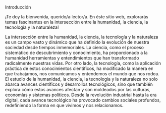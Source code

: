 Introducción

¡Te doy la bienvenida, querido/a lector/a. En éste sitio web, explorarás temas fascinantes en la intersección entre la humanidad, la ciencia, la tecnología y la naturaleza!

La intersección entre la humanidad, la ciencia, la tecnología y la naturaleza es un campo vasto y dinámico que ha definido la evolución de nuestra sociedad desde tiempos inmemoriales. La ciencia, como el proceso sistemático de descubrimiento y conocimiento, ha proporcionado a la humanidad herramientas y entendimientos que han transformado radicalmente nuestras vidas. Por otro lado, la tecnología, como la aplicación práctica de estos conocimientos científicos, ha modificado la manera en que trabajamos, nos comunicamos y entendemos el mundo que nos rodea. El estudio de la humanidad, la ciencia, la tecnología y la naturaleza no solo abarca avances científicos y desarrollos tecnológicos, sino que también explora cómo estos avances afectan y son moldeados por las culturas, economías y sistemas políticos. Desde la revolución industrial hasta la era digital, cada avance tecnológico ha provocado cambios sociales profundos, redefiniendo la forma en que vivimos y nos relacionamos.
